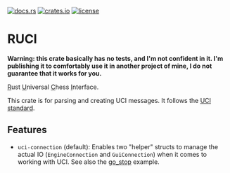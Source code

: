 [![docs.rs](https://img.shields.io/docsrs/ruci?logo=docs.rs&label=docs.rs)](https://docs.rs/ruci/)
[![crates.io](https://img.shields.io/crates/v/ruci?logo=rust)](https://crates.io/crates/ruci)
[![license](https://img.shields.io/crates/l/ruci)](https://github.com/tigerros/ruci/blob/master/LICENSE)

# RUCI

**Warning: this crate basically has no tests, and I'm not confident in it. I'm publishing it to comfortably use it in another project of mine, I do not guarantee that it works for you.**

<ins>R</ins>ust <ins>U</ins>niversal <ins>C</ins>hess <ins>I</ins>nterface.

This crate is for parsing and creating UCI messages.
It follows the [UCI standard](https://backscattering.de/chess/uci).

## Features

- `uci-connection` (default): Enables two "helper" structs to manage the actual IO (`EngineConnection` and `GuiConnection`) when it comes to working with UCI. See also the [go_stop](https://github.com/tigerros/ruci/tree/master/examples/go_stop.rs) example.